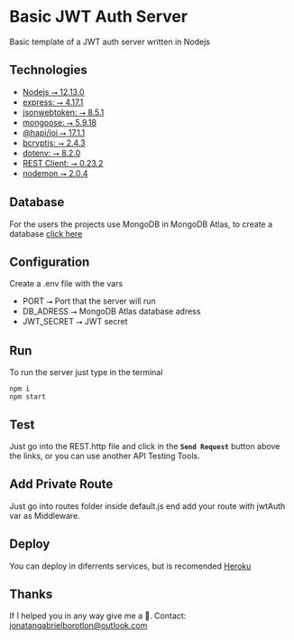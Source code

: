 # Basic JWT Auth Server‏

Basic template of a JWT auth server written in Nodejs

## Technologies

- [Nodejs ⭢ 12.13.0](https://nodejs.org/pt-br/download/)
- [express: ⭢ 4.17.1](https://github.com/expressjs/express)
- [jsonwebtoken: ⭢ 8.5.1](https://github.com/auth0/node-jsonwebtoken)
- [mongoose: ⭢ 5.9.18](https://github.com/Automattic/mongoose)
- [@hapi/joi ⭢ 17.1.1](https://github.com/hapijs/joi)
- [bcryptjs: ⭢ 2.4.3](https://github.com/dcodeIO/bcrypt.js/)
- [dotenv: ⭢ 8.2.0](https://github.com/motdotla/dotenv)
- [REST Client: ⭢ 0.23.2](https://marketplace.visualstudio.com/items?itemName=humao.rest-client)
- [nodemon ⭢ 2.0.4](https://github.com/remy/nodemon)

## Database

For the users the projects use MongoDB in MongoDB Atlas, to create a database [click here](https://www.mongodb.com/cloud/atlas/signup)

## Configuration

Create a .env file with the vars

- PORT ⭢ Port that the server will run
- DB_ADRESS ⭢ MongoDB Atlas database adress
- JWT_SECRET ⭢ JWT secret

## Run

To run the server just type in the terminal

    npm i
    npm start

## Test

Just go into the REST.http file and click in the **`Send Request`** button above the links, or you can use another API Testing Tools.

## Add Private Route

Just go into routes folder inside default.js end add your route with jwtAuth var as Middleware.

## Deploy

You can deploy in diferrents services, but is recomended [Heroku](https://heroku.com)

## Thanks

If I helped you in any way give me a 🌟.
Contact: jonatangabrielborotlon@outlook.com
